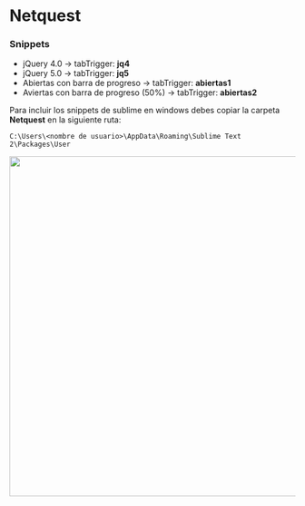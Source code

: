 # Netquest

<h3>Snippets</h3>

* jQuery 4.0 -> tabTrigger: <strong>jq4</strong>
* jQuery 5.0 -> tabTrigger: <strong>jq5</strong>
* Abiertas con barra de progreso -> tabTrigger: <strong>abiertas1</strong>
* Aviertas con barra de progreso (50%) -> tabTrigger: <strong>abiertas2</strong>

<p>Para incluir los snippets de sublime en windows debes copiar la carpeta <strong>Netquest</strong> en la siguiente ruta:</p>

```C:\Users\<nombre de usuario>\AppData\Roaming\Sublime Text 2\Packages\User```

<img src='http://i.imgur.com/OZxqTlP.png' width='600'>


